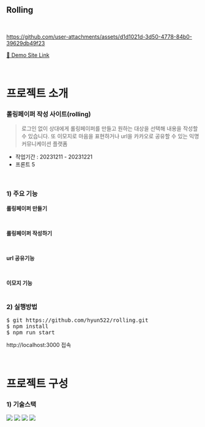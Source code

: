 ## Rolling



<br/>

https://github.com/user-attachments/assets/d1d1021d-3d50-4778-84b0-39629db49f23

[🔗 Demo Site Link](https://team8-rolling.netlify.app)
  
    
<br/>

# 프로젝트 소개
### 롤링페이퍼 작성 사이트(rolling)<br/>
>로그인 없이 상대에게 롤링페이퍼를 만들고 원하는 대상을 선택해 내용을 작성할 수  있습니다. 또  이모지로 마음을 표현하거나 url을 카카오로 공유할 수 있는 익명 커뮤니케이션 플랫폼


- 작업기간 : 20231211 - 20231221
- 프론트 5



<br/>

### 1) 주요 기능
**롤링페이퍼 만들기**<br>

<br>

**롤링페이퍼 작성하기**<br>

<br>

**url 공유기능**<br>

<br>

**이모지 기능**<br>
<br>



### 2) 실행방법
<pre>
$ git https://github.com/hyun522/rolling.git
$ npm install
$ npm run start
</pre> 
<p>http://localhost:3000 접속</p>

<br>

# 프로젝트 구성
### 1) 기술스택
<img src="https://img.shields.io/badge/react-61DAFB?style=for-the-badge&logo=react&logoColor=white">
<img src="https://img.shields.io/badge/stylecomponents.js-000000?style=for-the-badge&logo=stylecomponents.js&logoColor=white">
<img src="https://img.shields.io/badge/reactquill-3178C6?style=for-the-badge&logo=reactquill&logoColor=white">
<img src="https://img.shields.io/badge/emojipickerreact-38B2AC?style=for-the-badge&logo=emojipickerreact&logoColor=white">


<br>
